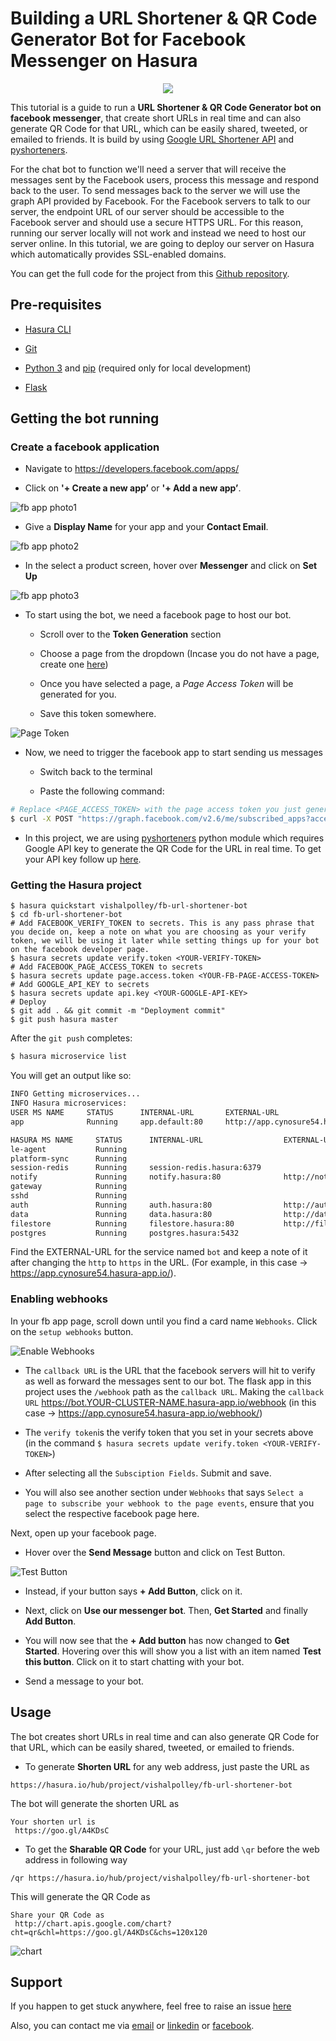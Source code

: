 # Building a URL Shortener & QR Code Generator Bot for Facebook Messenger on Hasura

<p align="center"><img src="https://user-images.githubusercontent.com/20622980/35486412-aa3af56c-0493-11e8-8c9f-31544fbbea63.gif" /></p>

This tutorial is a guide to run a **URL Shortener & QR Code Generator bot on facebook messenger**, that create short URLs in real time and can also generate QR Code for that URL, which can be easily shared, tweeted, or emailed to friends. It is build by using [Google URL Shortener API](https://developers.google.com/api-client-library/python/apis/urlshortener/v1) and [pyshorteners](http://www.ellison.rocks/pyshorteners/).

For the chat bot to function we'll need a server that will receive the messages sent by the Facebook users, process this message and respond back to the user. To send messages back to the server we will use the graph API provided by Facebook. For the Facebook servers to talk to our server, the endpoint URL of our server should be accessible to the Facebook server and should use a secure HTTPS URL. For this reason, running our server locally will not work and instead we need to host our server online. In this tutorial, we are going to deploy our server on Hasura which automatically provides SSL-enabled domains.

You can get the full code for the project from this [Github repository](https://github.com/vishalpolley/fb-url-shortener-bot).


## Pre-requisites

- [Hasura CLI](https://docs.hasura.io/0.15/manual/install-hasura-cli.html)

- [Git](https://git-scm.com)

- [Python 3](https://www.python.org/downloads/) and [pip](https://pip.pypa.io/en/stable/installing/) (required only for local development)

- [Flask](http://flask.pocoo.org/)


## Getting the bot running

### Create a facebook application

* Navigate to https://developers.facebook.com/apps/

* Click on **'+ Create a new app’** or **'+ Add a new app’**.


![fb app photo1](https://user-images.githubusercontent.com/20622980/35475394-e0a6651c-03c3-11e8-894e-e23f1c5773d5.png)


* Give a **Display Name** for your app and your **Contact Email**.


![fb app photo2](https://user-images.githubusercontent.com/20622980/35474339-ef8a9e6a-03b2-11e8-8ac1-5fcfad27a88d.png)


* In the select a product screen, hover over **Messenger** and click on **Set Up**


![fb app photo3](https://user-images.githubusercontent.com/20622980/35475404-0dca5f80-03c4-11e8-8069-b41626ef9e77.png)


* To start using the bot, we need a facebook page to host our bot.

  + Scroll over to the **Token Generation** section

  + Choose a page from the dropdown (Incase you do not have a page, create one [here](https://www.facebook.com/pages/create))

  + Once you have selected a page, a *Page Access Token* will be generated for you.

  + Save this token somewhere.


![Page Token](https://user-images.githubusercontent.com/20622980/35475423-37019c88-03c4-11e8-9fa3-38d62f2dd5ad.png)


* Now, we need to trigger the facebook app to start sending us messages

  - Switch back to the terminal

  - Paste the following command:

```sh
# Replace <PAGE_ACCESS_TOKEN> with the page access token you just generated.
$ curl -X POST "https://graph.facebook.com/v2.6/me/subscribed_apps?access_token=<PAGE_ACCESS_TOKEN>"
```

* In this project, we are using [pyshorteners](http://www.ellison.rocks/pyshorteners/) python module which requires Google API key to generate the QR Code for the URL in real time. To get your API key follow up [here](https://support.google.com/googleapi/answer/6158862?hl=en).

### Getting the Hasura project

```
$ hasura quickstart vishalpolley/fb-url-shortener-bot
$ cd fb-url-shortener-bot
# Add FACEBOOK_VERIFY_TOKEN to secrets. This is any pass phrase that you decide on, keep a note on what you are choosing as your verify token, we will be using it later while setting things up for your bot on the facebook developer page.
$ hasura secrets update verify.token <YOUR-VERIFY-TOKEN>
# Add FACEBOOK_PAGE_ACCESS_TOKEN to secrets
$ hasura secrets update page.access.token <YOUR-FB-PAGE-ACCESS-TOKEN>
# Add GOOGLE_API_KEY to secrets
$ hasura secrets update api.key <YOUR-GOOGLE-API-KEY>
# Deploy
$ git add . && git commit -m "Deployment commit"
$ git push hasura master
```

After the `git push` completes:

```sh
$ hasura microservice list
```

You will get an output like so:

```sh
INFO Getting microservices...                     
INFO Hasura microservices:                        
USER MS NAME     STATUS      INTERNAL-URL       EXTERNAL-URL        
app              Running     app.default:80     http://app.cynosure54.hasura-app.io/

HASURA MS NAME     STATUS      INTERNAL-URL                  EXTERNAL-URL
le-agent           Running                                   
platform-sync      Running                                   
session-redis      Running     session-redis.hasura:6379     
notify             Running     notify.hasura:80              http://notify.cynosure54.hasura-app.io/
gateway            Running                                   
sshd               Running                                   
auth               Running     auth.hasura:80                http://auth.cynosure54.hasura-app.io/
data               Running     data.hasura:80                http://data.cynosure54.hasura-app.io/
filestore          Running     filestore.hasura:80           http://filestore.cynosure54.hasura-app.io/
postgres           Running     postgres.hasura:5432  
```

Find the EXTERNAL-URL for the service named `bot` and keep a note of it after changing the `http` to `https` in the URL. 
(For example, in this case -> https://app.cynosure54.hasura-app.io/).

### Enabling webhooks

In your fb app page, scroll down until you find a card name `Webhooks`. Click on the `setup webhooks` button.

![Enable Webhooks](https://user-images.githubusercontent.com/20622980/35474409-e5c7ee0e-03b3-11e8-8046-0345c2f23854.png)

* The `callback URL` is the URL that the facebook servers will hit to verify as well as forward the messages sent to our bot. The flask app in this project uses the `/webhook` path as the `callback URL`. Making the `callback URL` https://bot.YOUR-CLUSTER-NAME.hasura-app.io/webhook (in this case -> https://app.cynosure54.hasura-app.io/webhook/)

* The `verify token`is the verify token that you set in your secrets above (in the command `$ hasura secrets update verify.token <YOUR-VERIFY-TOKEN>`)

* After selecting all the `Subsciption Fields`. Submit and save.

* You will also see another section under `Webhooks` that says `Select a page to subscribe your webhook to the page events`, ensure that you select the respective facebook page here.

Next, open up your facebook page.

* Hover over the **Send Message** button and click on Test Button.


![Test Button](https://user-images.githubusercontent.com/20622980/35487016-b3b4e4a0-049c-11e8-9f84-de1ea784c168.png)


* Instead, if your button says **+ Add Button**, click on it.

* Next, click on **Use our messenger bot**. Then, **Get Started** and finally **Add Button**.

* You will now see that the **+ Add button** has now changed to **Get Started**. Hovering over this will show you a list with an item named **Test this button**. Click on it to start chatting with your bot.

* Send a message to your bot.


## Usage

The bot creates short URLs in real time and can also generate QR Code for that URL, which can be easily shared, tweeted, or emailed to friends.

* To generate **Shorten URL** for any web address, just paste the URL as 

```
https://hasura.io/hub/project/vishalpolley/fb-url-shortener-bot
``` 

The bot will generate the shorten URL as 

```
Your shorten url is 
 https://goo.gl/A4KDsC
```

* To get the **Sharable QR Code** for your URL, just add `\qr` before the web address in following way

```
/qr https://hasura.io/hub/project/vishalpolley/fb-url-shortener-bot
```

This will generate the QR Code as 

```
Share your QR Code as 
 http://chart.apis.google.com/chart?cht=qr&chl=https://goo.gl/A4KDsC&chs=120x120
```
![chart](https://user-images.githubusercontent.com/20622980/35487139-4e2e394a-049e-11e8-9f17-b0dcab496c12.png)


## Support

If you happen to get stuck anywhere, feel free to raise an issue [here](https://github.com/vishalpolley/fb-url-shortener-bot/issues)

Also, you can contact me via [email](mailto:vishalpolley290996@gmail.com) or [linkedin](https://www.linkedin.com/in/vishalpolley/) or [facebook](https://www.fb.com/vishal.polley).

